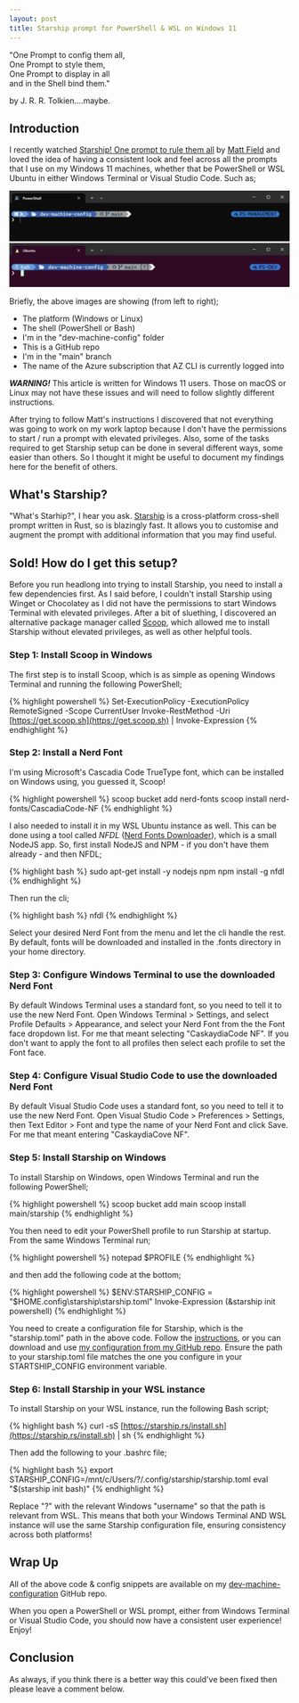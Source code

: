 ```yaml
---
layout: post
title: Starship prompt for PowerShell & WSL on Windows 11
---
```

"One Prompt to config them all,<br>
One Prompt to style them,<br>
One Prompt to display in all<br>
and in the Shell bind them."<br>

by J. R. R. Tolkien....maybe.

## Introduction

I recently watched [Starship! One prompt to rule them all](https://www.youtube.com/watch?v=wXK4RGrBLuM&t=7s) by [Matt Field](https://www.youtube.com/@matt-ffffff) and loved the idea of having a consistent look and feel across all the prompts that I use on my Windows 11 machines, whether that be PowerShell or WSL Ubuntu in either Windows Terminal or Visual Studio Code. Such as;

![Windows Terminal](/images/2024-04-28-windows-terminal.png)
![WSL Ubuntu](/images/2024-04-28-wsl-ubuntu.png)

Briefly, the above images are showing (from left to right);

- The platform (Windows or Linux)
- The shell (PowerShell or Bash)
- I'm in the "dev-machine-config" folder
- This is a GitHub repo
- I'm in the "main" branch
- The name of the Azure subscription that AZ CLI is currently logged into

__*WARNING!*__ This article is written for Windows 11 users. Those on macOS or Linux may not have these issues and will need to follow slightly different instructions.

After trying to follow Matt's instructions I discovered that not everything was going to work on my work laptop because I don't have the permissions to start / run a prompt with elevated privileges. Also, some of the tasks required to get Starship setup can be done in several different ways, some easier than others. So I thought it might be useful to document my findings here for the benefit of others.

## What's Starship?

"What's Starhip?", I hear you ask. [Starship](https://starship.rs) is a cross-platform cross-shell prompt written in Rust, so is blazingly fast. It allows you to customise and augment the prompt with additional information that you may find useful.

## Sold! How do I get this setup?

Before you run headlong into trying to install Starship, you need to install a few dependencies first. As I said before, I couldn't install Starship using Winget or Chocolatey as I did not have the permissions to start Windows Terminal with elevated privileges. After a bit of sluething, I discovered an alternative package manager called [Scoop](https://scoop.sh), which allowed me to install Starship without elevated privileges, as well as other helpful tools.

### Step 1: Install Scoop in Windows

The first step is to install Scoop, which is as simple as opening Windows Terminal and running the following PowerShell;

{% highlight powershell %}
Set-ExecutionPolicy -ExecutionPolicy RemoteSigned -Scope CurrentUser
Invoke-RestMethod -Uri [https://get.scoop.sh](https://get.scoop.sh) | Invoke-Expression
{% endhighlight %}

### Step 2: Install a Nerd Font

I'm using Microsoft's Cascadia Code TrueType font, which can be installed on Windows using, you guessed it, Scoop!

{% highlight powershell %}
scoop bucket add nerd-fonts
scoop install nerd-fonts/CascadiaCode-NF
{% endhighlight %}

I also needed to install it in my WSL Ubuntu instance as well. This can be done using a tool called *NFDL* ([Nerd Fonts Downloader](https://github.com/rubiin/nfdl)), which is a small NodeJS app. So, first install NodeJS and NPM - if you don't have them already - and then NFDL;

{% highlight bash %}
sudo apt-get install -y nodejs npm
npm install -g nfdl
{% endhighlight %}

Then run the cli;

{% highlight bash %}
nfdl
{% endhighlight %}

Select your desired Nerd Font from the menu and let the cli handle the rest. By default, fonts will be downloaded and installed in the .fonts directory in your home directory.

### Step 3: Configure Windows Terminal to use the downloaded Nerd Font

By default Windows Terminal uses a standard font, so you need to tell it to use the new Nerd Font. Open Windows Terminal > Settings, and select Profile Defaults > Appearance, and select your Nerd Font from the the Font face dropdown list. For me that meant selecting "CaskaydiaCode NF". If you don't want to apply the font to all profiles then select each profile to set the Font face.

### Step 4: Configure Visual Studio Code to use the downloaded Nerd Font

By default Visual Studio Code uses a standard font, so you need to tell it to use the new Nerd Font. Open Visual Studio Code > Preferences > Settings, then Text Editor > Font and type the name of your Nerd Font and click Save. For me that meant entering "CaskaydiaCove NF".

### Step 5: Install Starship on Windows

To install Starship on Windows, open Windows Terminal and run the following PowerShell;

{% highlight powershell %}
scoop bucket add main
scoop install main/starship
{% endhighlight %}

You then need to edit your PowerShell profile to run Starship at startup. From the same Windows Terminal run;

{% highlight powershell %}
notepad $PROFILE
{% endhighlight %}

and then add the following code at the bottom;

{% highlight powershell %}
$ENV:STARSHIP_CONFIG = "$HOME\.config\starship\starship.toml"
Invoke-Expression (&starship init powershell)
{% endhighlight %}

You need to create a configuration file for Starship, which is the "starship.toml" path in the above code. Follow the [instructions](https://starship.rs/config/), or you can download and use [my configuration from my GitHub repo](https://github.com/philipstreet/dev-machine-config/blob/main/starship/starship.toml). Ensure the path to your starship.toml file matches the one you configure in your STARTSHIP_CONFIG environment variable.

### Step 6: Install Starship in your WSL instance

To install Starship on your WSL instance, run the following Bash script;

{% highlight bash %}
curl -sS [https://starship.rs/install.sh](https://starship.rs/install.sh) | sh
{% endhighlight %}

Then add the following to your .bashrc file;

{% highlight bash %}
export STARSHIP_CONFIG=/mnt/c/Users/?/.config/starship/starship.toml
eval "$(starship init bash)"
{% endhighlight %}

Replace "?" with the relevant Windows "username" so that the path is relevant from WSL. This means that both your Windows Terminal AND WSL instance will use the same Starship configuration file, ensuring consistency across both platforms!

## Wrap Up

All of the above code & config snippets are available on my [dev-machine-configuration](https://github.com/philipstreet/dev-machine-config/tree/main) GitHub repo.

When you open a PowerShell or WSL prompt, either from Windows Terminal or Visual Studio Code, you should now have a consistent user experience! Enjoy!

## Conclusion

As always, if you think there is a better way this could've been fixed then please leave a comment below.
